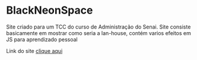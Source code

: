 # BlackNeonSpace
Site criado para um TCC do curso de Administração do Senai. Site consiste basicamente em mostrar como seria a lan-house, contém varios efeitos em JS para aprendizado pessoal

Link do site [clique aqui](neonspace.netlify.app)
